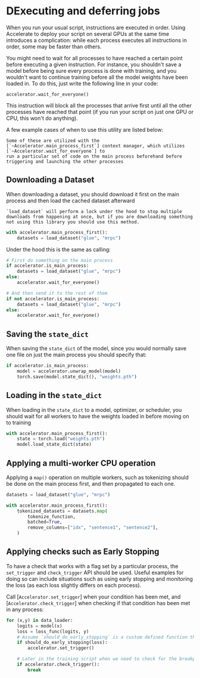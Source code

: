 <!--Copyright 2022 The HuggingFace Team. All rights reserved.

Licensed under the Apache License, Version 2.0 (the "License"); you may not use this file except in compliance with
the License. You may obtain a copy of the License at

http://www.apache.org/licenses/LICENSE-2.0

Unless required by applicable law or agreed to in writing, software distributed under the License is distributed on
an "AS IS" BASIS, WITHOUT WARRANTIES OR CONDITIONS OF ANY KIND, either express or implied. See the License for the
specific language governing permissions and limitations under the License.

⚠️ Note that this file is in Markdown but contain specific syntax for our doc-builder (similar to MDX) that may not be
rendered properly in your Markdown viewer.
-->

# DExecuting and deferring jobs

When you run your usual script, instructions are executed in order. Using Accelerate to deploy your script on several
GPUs at the same time introduces a complication: while each process executes all instructions in order, some may be
faster than others.

You might need to wait for all processes to have reached a certain point before executing a given instruction. For
instance, you shouldn't save a model before being sure every process is done with training, and you wouldn't want to 
continue training before all the model weights have been loaded in. To do this, just write the following line in your code:

```
accelerator.wait_for_everyone()
```

This instruction will block all the processes that arrive first until all the other processes have reached that
point (if you run your script on just one GPU or CPU, this won't do anything).

A few example cases of when to use this utility are listed below:

<Tip>

    Some of these are utilized with the [`~Accelerator.main_process_first`] context manager, which utilizes [`~Accelerator.wait_for_everyone`] to 
    run a particular set of code on the main process beforehand before triggering and launching the other processes

</Tip>

## Downloading a Dataset 

When downloading a dataset, you should download it first on the main process and then load the cached dataset afterward

<Tip>

    `load_dataset` will perform a lock under the hood to stop multiple downloads from happening at once, but if you are downloading something 
    not using this library you should use this method.
    
</Tip>

```python
with accelerator.main_process_first():
    datasets = load_dataset("glue", "mrpc")
```

Under the hood this is the same as calling: 

```python
# First do something on the main process
if accelerator.is_main_process:
    datasets = load_dataset("glue", "mrpc")
else:
    accelerator.wait_for_everyone()

# And then send it to the rest of them
if not accelerator.is_main_process:
    datasets = load_dataset("glue", "mrpc")
else:
    accelerator.wait_for_everyone()
```

## Saving the `state_dict`

When saving the `state_dict` of the model, since you would normally save one file on just the main process
you should specify that:

```python
if accelerator.is_main_process:
    model = accelerator.unwrap_model(model)
    torch.save(model.state_dict(), "weights.pth")
```

## Loading in the `state_dict`

When loading in the `state_dict` to a model, optimizer, or scheduler, you should wait 
for all workers to have the weights loaded in before moving on to training

```python
with accelerator.main_process_first():
    state = torch.load("weights.pth")
    model.load_state_dict(state)
```

## Applying a multi-worker CPU operation 

Applying a `map()` operation on multiple workers, such as tokenizing should be done on the 
main process first, and then propagated to each one. 

```python
datasets = load_dataset("glue", "mrpc")

with accelerator.main_process_first():
    tokenized_datasets = datasets.map(
        tokenize_function,
        batched=True,
        remove_columns=["idx", "sentence1", "sentence2"],
    )
```

## Applying checks such as Early Stopping

To have a check that works with a flag set by a particular process, the `set_trigger` and `check_trigger` API should be used. Useful examples
for doing so can include situations such as using early stopping and monitoring the loss (as each loss slightly differs on each process).

Call [`Accelerator.set_trigger`] when your condition has been met, and [`Accelerator.check_trigger`] when checking if that condition has been met in any process:

```python
for (x,y) in data_loader:
    logits = model(x)
    loss = loss_func(logits, y)
    # Assume `should_do_early_stopping` is a custom defined function that returns a conditional
    if should_do_early_stopping(loss):
        accelerator.set_trigger()

    # Later in the training script when we need to check for the breakpoint
    if accelerator.check_trigger():
        break
```